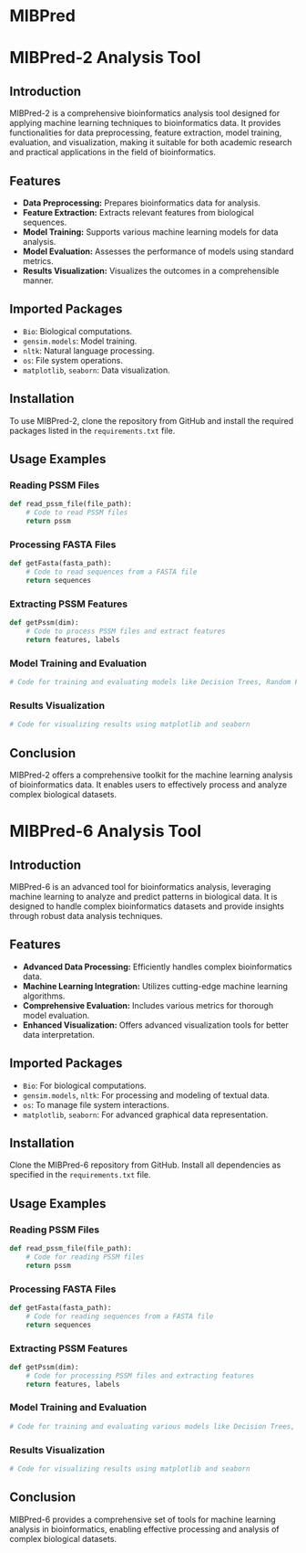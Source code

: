 # MIBPred

# MIBPred-2 Analysis Tool

## Introduction
MIBPred-2 is a comprehensive bioinformatics analysis tool designed for applying machine learning techniques to bioinformatics data. It provides functionalities for data preprocessing, feature extraction, model training, evaluation, and visualization, making it suitable for both academic research and practical applications in the field of bioinformatics.

## Features
- **Data Preprocessing:** Prepares bioinformatics data for analysis.
- **Feature Extraction:** Extracts relevant features from biological sequences.
- **Model Training:** Supports various machine learning models for data analysis.
- **Model Evaluation:** Assesses the performance of models using standard metrics.
- **Results Visualization:** Visualizes the outcomes in a comprehensible manner.

## Imported Packages
- `Bio`: Biological computations.
- `gensim.models`: Model training.
- `nltk`: Natural language processing.
- `os`: File system operations.
- `matplotlib`, `seaborn`: Data visualization.

## Installation
To use MIBPred-2, clone the repository from GitHub and install the required packages listed in the `requirements.txt` file.

## Usage Examples

### Reading PSSM Files
```python
def read_pssm_file(file_path):
    # Code to read PSSM files
    return pssm
```

### Processing FASTA Files
```python
def getFasta(fasta_path):
    # Code to read sequences from a FASTA file
    return sequences
```

### Extracting PSSM Features
```python
def getPssm(dim):
    # Code to process PSSM files and extract features
    return features, labels
```

### Model Training and Evaluation
```python
# Code for training and evaluating models like Decision Trees, Random Forest, etc.
```

### Results Visualization
```python
# Code for visualizing results using matplotlib and seaborn
```

## Conclusion
MIBPred-2 offers a comprehensive toolkit for the machine learning analysis of bioinformatics data. It enables users to effectively process and analyze complex biological datasets.

# MIBPred-6 Analysis Tool

## Introduction
MIBPred-6 is an advanced tool for bioinformatics analysis, leveraging machine learning to analyze and predict patterns in biological data. It is designed to handle complex bioinformatics datasets and provide insights through robust data analysis techniques.

## Features
- **Advanced Data Processing:** Efficiently handles complex bioinformatics data.
- **Machine Learning Integration:** Utilizes cutting-edge machine learning algorithms.
- **Comprehensive Evaluation:** Includes various metrics for thorough model evaluation.
- **Enhanced Visualization:** Offers advanced visualization tools for better data interpretation.

## Imported Packages
- `Bio`: For biological computations.
- `gensim.models`, `nltk`: For processing and modeling of textual data.
- `os`: To manage file system interactions.
- `matplotlib`, `seaborn`: For advanced graphical data representation.

## Installation
Clone the MIBPred-6 repository from GitHub. Install all dependencies as specified in the `requirements.txt` file.

## Usage Examples

### Reading PSSM Files
```python
def read_pssm_file(file_path):
    # Code for reading PSSM files
    return pssm
```

### Processing FASTA Files
```python
def getFasta(fasta_path):
    # Code for reading sequences from a FASTA file
    return sequences
```

### Extracting PSSM Features
```python
def getPssm(dim):
    # Code for processing PSSM files and extracting features
    return features, labels
```

### Model Training and Evaluation
```python
# Code for training and evaluating various models like Decision Trees, Random Forest, etc.
```

### Results Visualization
```python
# Code for visualizing results using matplotlib and seaborn
```

## Conclusion
MIBPred-6 provides a comprehensive set of tools for machine learning analysis in bioinformatics, enabling effective processing and analysis of complex biological datasets.
